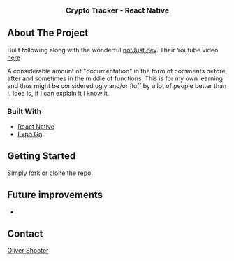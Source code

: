   <h3 align="center">Crypto Tracker - React Native</h3>

<!-- ABOUT THE PROJECT -->

## About The Project

Built following along with the wonderful [notJust.dev](https://www.youtube.com/channel/UCYSa_YLoJokZAwHhlwJntIA). Their Youtube video [here](https://www.youtube.com/watch?v=K6i02mJc8Zc)

A considerable amount of "documentation" in the form of comments before, after and sometimes in the middle of functions. This is for my own learning and thus might be considered ugly and/or fluff by a lot of people better than I. Idea is, if I can explain it I know it.

### Built With

- [React Native](https://reactnative.dev/)
- [Expo Go](https://expo.dev/client)

## Getting Started

Simply fork or clone the repo.

## Future improvements

-

<!-- CONTACT -->

## Contact

[Oliver Shooter](https://www.olivershooter.me/)
